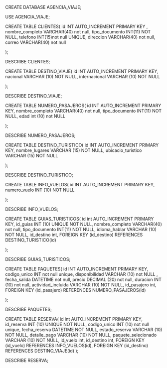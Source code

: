 CREATE DATABASE AGENCIA_VIAJE;

USE AGENCIA_VIAJE;

CREATE TABLE CLIENTES(
 id INT AUTO_INCREMENT PRIMARY KEY ,
 nombre_completo VARCHAR(40) not null,
 tipo_documento INT(11) NOT NULL,
 telefono INT(15)not null UNIQUE,
 direccion VARCHAR(40) not null,
 correo VARCHAR(40) not null
 
 );
 
 DESCRIBE CLIENTES;
 
CREATE TABLE DESTINO_VIAJE(
 id INT AUTO_INCREMENT PRIMARY KEY,
 nacional VARCHAR (10) NOT NULL,
 internacional VARCHAR (10) NOT NULL

);


DESCRIBE DESTINO_VIAJE;
 

CREATE TABLE NUMERO_PASAJEROS(
 id INT AUTO_INCREMENT PRIMARY KEY,
 nombre_completo VARCHAR(40) not null,
 tipo_documento INT(11) NOT NULL,
 edad int (10) not NULL 
 
);
 
DESCRIBE NUMERO_PASAJEROS;


CREATE TABLE DESTINO_TURISTICO(
 id INT AUTO_INCREMENT PRIMARY KEY,
 nombre_lugares VARCHAR (15) NOT NULL,
 ubicacio_turistico VARCHAR (15) NOT NULL
 
);
 
DESCRIBE DESTINO_TURISTICO;

 
CREATE TABLE INFO_VUELOS(
 id INT AUTO_INCREMENT PRIMARY KEY,
 numero_vuelo INT (10) NOT NULL 

);

DESCRIBE INFO_VUELOS;

CREATE TABLE GUIAS_TURISTICOS(
 id int AUTO_INCREMENT PRIMARY KEY,
 id_guias INT (10) UNIQUE NOT NULL,
 nombre_completo VARCHAR(40) not null,
 tipo_documento INT(11) NOT NULL,
 idioma_hablar VARCHAR (10) NOT NULL,
 id_destino int,
 FOREIGN KEY (id_destino) REFERENCES DESTINO_TURISTICO(id)

);
 
DESCRIBE GUIAS_TURISTICOS;
 
CREATE TABLE PAQUETES(
 id INT AUTO_INCREMENT PRIMARY KEY,
 codigo_unico INT not null unique,
 disponibilidad VARCHAR (10) not NULL ,
 fecha_salida DATETIME	not null,
 precio DECIMAL (20) not null,
 duracion INT (10) not null,
 actividad_incluida VARCHAR (10) NOT NULL,
 id_pasajero int,
 FOREIGN KEY (id_pasajero) REFERENCES NUMERO_PASAJEROS(id)
 
 );
 
DESCRIBE PAQUETES;


CREATE TABLE RESERVA(
 id int AUTO_INCREMENT PRIMARY KEY,
 id_reserva INT (10) UNIQUE NOT NULL,
 codigo_unico INT (10) not null unique,
 fecha_reserva DATETIME NOT NULL,
 estado_reserva VARCHAR (10) NOT NULL,
 detalle_pago VARCHAR (10) NOT NULL,
 paquete_selecionado VARCHAR (10) NOT NULL,
 id_vuelo int,
 id_destino int,
 FOREIGN KEY (id_vuelo) REFERENCES INFO_VUELOS(id),
 FOREIGN KEY (id_destino) REFERENCES DESTINO_VIAJE(id)
 );
 
DESCRIBE RESERVA;
